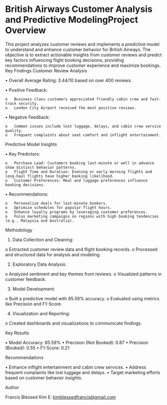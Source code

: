 # British Airways Customer Analysis and Predictive ModelingProject Overview
This project analyzes customer reviews and implements a predictive model to understand and enhance customer behavior for British Airways. The objective is to extract actionable insights from customer reviews and predict key factors influencing flight booking decisions, providing recommendations to improve customer experience and maximize bookings.
Key Findings
Customer Review Analysis

•	Overall Average Rating: 3.44/10 based on over 400 reviews.

•	Positive Feedback: 

    o	Business class customers appreciated friendly cabin crew and fast-track security.
    o	London City Airport received the most positive reviews.

•	Negative Feedback: 

    o	Common issues include lost luggage, delays, and cabin crew service quality.
    o	Frequent complaints about seat comfort and inflight entertainment.
 
Predictive Model Insights

•	Key Predictors: 

    o	Purchase Lead: Customers booking last-minute or well in advance show distinct behavior patterns.
    o	Flight Time and Duration: Evening or early morning flights and long-haul flights have higher booking likelihood.
    o	Customer Preferences: Meal and luggage preferences influence booking decisions.

•	Recommendations: 

    o	Personalize deals for last-minute bookers.
    o	Optimize schedules for popular flight hours.
    o	Enhance loyalty programs by leveraging customer preferences.
    o	Focus marketing campaigns on regions with high booking tendencies (e.g., Malaysia and Australia).
 
Methodology
1.	Data Collection and Cleaning: 

   o	Extracted customer review data and flight booking records.
   o	Processed and structured data for analysis and modeling.

2.	Exploratory Data Analysis: 

   o	Analyzed sentiment and key themes from reviews.
   o	Visualized patterns in customer feedback.

3.	Model Development: 

   o	Built a predictive model with 85.59% accuracy.
   o	Evaluated using metrics like Precision and F1-Score.

4.	Visualization and Reporting: 

   o	Created dashboards and visualizations to communicate findings.

Key Results

   •	Model Accuracy: 85.59%
   •	Precision (Not Booked): 0.87
   •	Precision (Booked): 0.55
   •	F1-Score: 0.21

Recommendations

   •	Enhance inflight entertainment and cabin crew services.
   •	Address frequent complaints like lost luggage and delays.
   •	Target marketing efforts based on customer behavior insights.

Author

Francis Blessed Kim
E: kimblessedfrancis@gmail.com



